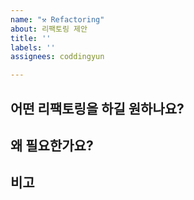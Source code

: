 ```yaml
---
name: "⚒️ Refactoring"
about: 리팩토링 제안
title: ''
labels: ''
assignees: coddingyun

---
```


## 어떤 리팩토링을 하길 원하나요?

## 왜 필요한가요?

## 비고
